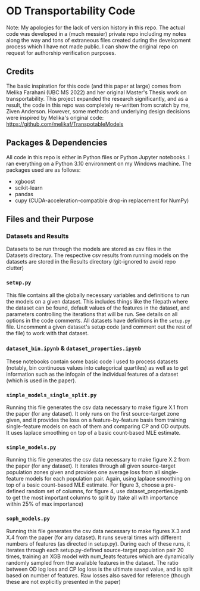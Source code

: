 # OD Transportability Code
Note: My apologies for the lack of version history in this repo. The actual code was developed in a (much messier) private repo including my notes along the way and tons of extraneous files created during the development process which I have not made public. I can show the original repo on request for authorship verification purposes.

## Credits
The basic inspiration for this code (and this paper at large) comes from Melika Farahani (UBC MS 2022) and her original Master's Thesis work on transportability. This project expanded the research significantly, and as a result, the code in this repo was completely re-written from scratch by me, Ziven Anderson. However, some methods and underlying design decisions were inspired by Melika's original code: https://github.com/melikaf/TranspotableModels

## Packages & Dependencies
All code in this repo is either in Python files or Python Jupyter notebooks. I ran everything on a Python 3.10 environment on my Windows machine. The packages used are as follows:
* xgboost
* scikit-learn
* pandas
* cupy (CUDA-acceleration-compatible drop-in replacement for NumPy)

## Files and their Purpose

### Datasets and Results
Datasets to be run through the models are stored as csv files in the Datasets directory. The respective csv results from running models on the datasets are stored in the Results directory (git-ignored to avoid repo clutter)

### `setup.py`
This file contains all the globally necessary variables and definitions to run the models on a given dataset. This includes things like the filepath where the dataset can be found, default values of the features in the dataset, and parameters controlling the iterations that will be run. See details on all options in the code comments. All datasets have definitions in the `setup.py` file. Uncomment a given dataset's setup code (and comment out the rest of the file) to work with that dataset.

### `dataset_bin.ipynb` & `dataset_properties.ipynb`
These notebooks contain some basic code I used to process datasets (notably, bin continuous values into categorical quartiles) as well as to get information such as the infogain of the individual features of a dataset (which is used in the paper).

### `simple_models_single_split.py`
Running this file generates the csv data necessary to make figure X.1 from the paper (for any dataset). It only runs on the first source-target zone given, and it provides the loss on a feature-by-feature basis from training single-feature models on each of them and comparing CP and OD outputs. It uses laplace smoothing on top of a basic count-based MLE estimate.

### `simple_models.py`
Running this file generates the csv data necessary to make figure X.2 from the paper (for any dataset). It iterates through all given source-target population zones given and provides one average loss from all single-feature models for each population pair. Again, using laplace smoothing on top of a basic count-based MLE estimate. For figure 3, choose a pre-defined random set of columns, for figure 4, use dataset_properties.ipynb to get the most important columns to split by (take all with importance within 25% of max importance)

### `soph_models.py`
Running this file generates the csv data necessary to make figures X.3 and X.4 from the paper (for any dataset). It runs several times with different numbers of features (as directed in setup.py). During each of these runs, it iterates through each setup.py-defined source-target population pair 20 times, training an XGB model with num_feats features which are dynamically randomly sampled from the available features in the dataset. The ratio between OD log loss and CP log loss is the ultimate saved value, and is split based on number of features. Raw losses also saved for reference (though these are not explicitly presented in the paper)
